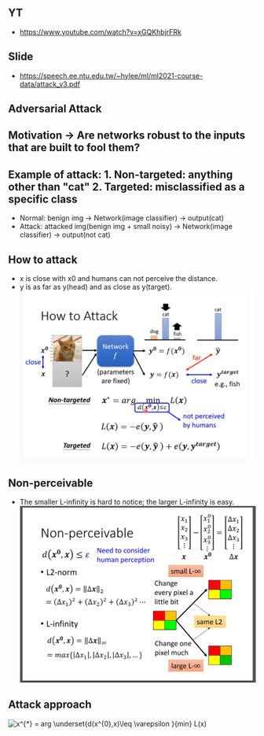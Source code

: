 ## YT  
  * https://www.youtube.com/watch?v=xGQKhbjrFRk  
## Slide  
  * https://speech.ee.ntu.edu.tw/~hylee/ml/ml2021-course-data/attack_v3.pdf  

## Adversarial Attack  
## Motivation -> Are networks robust to the inputs that are built to fool them?  

## Example of attack: 1. Non-targeted: anything other than "cat" 2. Targeted: misclassified as a specific class  

  * Normal: benign img -> Network(image classifier) -> output(cat)  
  * Attack: attacked img(benign img + small noisy) -> Network(image classifier) -> output(not cat)  

## How to attack  
  * x is close with x0 and humans can not perceive the distance.  
  * y is as far as y(head) and as close as y(target).  
![Image of Yaktocat](https://github.com/ting-chih/NTU-ML2021spring/blob/main/image/how%20to%20attack.png)  

## Non-perceivable  

  * The smaller L-infinity is hard to notice; the larger L-infinity is easy.  
![Image of Yaktocat](https://github.com/ting-chih/NTU-ML2021spring/blob/main/image/non-perceivable.png)  

## Attack approach  
<img src="https://latex.codecogs.com/svg.image?x^{*}&space;=&space;arg&space;\underset{d(x^{0},x)\leq&space;\varepsilon&space;}{min}&space;L(x)" title="x^{*} = arg \underset{d(x^{0},x)\leq \varepsilon }{min} L(x)" />  
